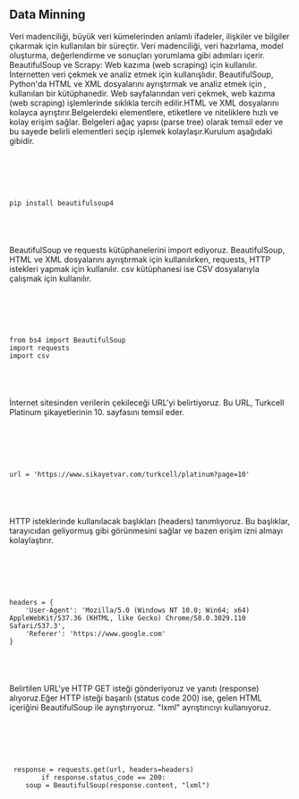 ## Data Minning

Veri madenciliği, büyük veri kümelerinden anlamlı ifadeler, ilişkiler ve bilgiler çıkarmak için kullanılan bir süreçtir. Veri madenciliği, veri hazırlama, model oluşturma, değerlendirme ve sonuçları yorumlama gibi adımları içerir.
BeautifulSoup ve Scrapy: Web kazıma (web scraping) için kullanılır. İnternetten veri çekmek ve analiz etmek için kullanışlıdır. BeautifulSoup, Python'da HTML ve XML dosyalarını ayrıştırmak ve analiz etmek için ,
kullanılan bir kütüphanedir. Web sayfalarından veri çekmek, web kazıma (web scraping) işlemlerinde sıklıkla tercih edilir.HTML ve XML dosyalarını kolayca ayrıştırır.Belgelerdeki elementlere, etiketlere ve niteliklere hızlı ve kolay erişim sağlar.
Belgeleri ağaç yapısı (parse tree) olarak temsil eder ve bu sayede belirli elementleri seçip işlemek kolaylaşır.Kurulum aşağıdaki gibidir.
<pre><code>
<!DOCTYPE html>
<html>
<body>
    <p>pip install beautifulsoup4 </p>
</body>
</html>
</code></pre>

BeautifulSoup ve requests kütüphanelerini import ediyoruz. BeautifulSoup, HTML ve XML dosyalarını ayrıştırmak için kullanılırken, requests, HTTP istekleri yapmak için kullanılır. csv kütüphanesi ise CSV dosyalarıyla çalışmak için kullanılır.
<pre><code>
<!DOCTYPE html>
<html>
<body>
    <p>from bs4 import BeautifulSoup
import requests
import csv</p>
</body>
</html>
</code></pre>
İnternet sitesinden verilerin çekileceği URL'yi belirtiyoruz. Bu URL, Turkcell Platinum şikayetlerinin 10. sayfasını temsil eder.
<pre><code>
<!DOCTYPE html>
<html>
<body>
    <p>url = 'https://www.sikayetvar.com/turkcell/platinum?page=10'</p>
</body>
</html>
</code></pre>
HTTP isteklerinde kullanılacak başlıkları (headers) tanımlıyoruz. Bu başlıklar, tarayıcıdan geliyormuş gibi görünmesini sağlar ve bazen erişim izni almayı kolaylaştırır.
<pre><code>
<!DOCTYPE html>
<html>
<body>
    <p>headers = {
    'User-Agent': 'Mozilla/5.0 (Windows NT 10.0; Win64; x64) AppleWebKit/537.36 (KHTML, like Gecko) Chrome/58.0.3029.110 Safari/537.3',
    'Referer': 'https://www.google.com'
}</p>
</body>
</html>
</code></pre>
Belirtilen URL'ye HTTP GET isteği gönderiyoruz ve yanıtı (response) alıyoruz.Eğer HTTP isteği başarılı (status code 200) ise, gelen HTML içeriğini BeautifulSoup ile ayrıştırıyoruz. "lxml" ayrıştırıcıyı kullanıyoruz.
<pre><code>
<!DOCTYPE html>
<html>
<body>
    <p> response = requests.get(url, headers=headers)
        if response.status_code == 200:
    soup = BeautifulSoup(response.content, "lxml")</p>
</body>
</html>
</code></pre>


